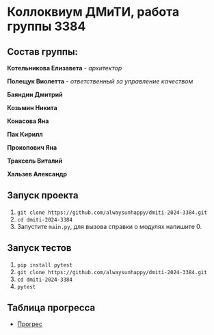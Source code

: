 # **Коллоквиум ДМиТИ, работа группы 3384**
## **Состав группы:**

**Котельникова Елизавета** - *архитектор*

**Полещук Виолетта** -  *ответственный за управление качеством*

**Баяндин Дмитрий**

**Козьмин Никита**

**Конасова Яна**

**Пак Кирилл**

**Прокопович Яна**

**Траксель Виталий**

**Хальзев Александр**

## **Запуск проекта**
1. ```git clone https://github.com/alwaysunhappy/dmiti-2024-3384.git```
2. ```cd dmiti-2024-3384```
3. Запустите ```main.py```, для вызова справки о модулях напишите 0.

## **Запуск тестов**
1. ```pip install pytest```
2. ```git clone https://github.com/alwaysunhappy/dmiti-2024-3384.git```
3. ```cd dmiti-2024-3384```
4. ```pytest```

## **Таблица прогресса**
- [Прогрес](https://docs.google.com/spreadsheets/d/139xDInds_ZAyNeRG6LGwJ1NnE_cn7cWbMNGmtOqkQuk/edit?usp=sharing)
   

